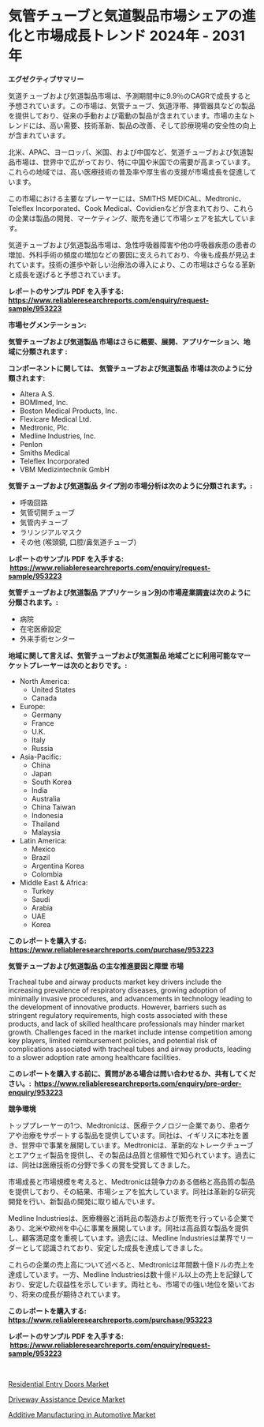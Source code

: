 <p><h1>気管チューブと気道製品市場シェアの進化と市場成長トレンド 2024年 - 2031年</h1></p><p><strong>エグゼクティブサマリー</strong></p>
<p><p>気道チューブおよび気道製品市場は、予測期間中に9.9％のCAGRで成長すると予想されています。この市場は、気管チューブ、気道浮帯、挿管器具などの製品を提供しており、従来の手動および電動の製品が含まれています。市場の主なトレンドには、高い需要、技術革新、製品の改善、そして診療現場の安全性の向上が含まれています。</p><p>北米、APAC、ヨーロッパ、米国、および中国など、気道チューブおよび気道製品市場は、世界中で広がっており、特に中国や米国での需要が高まっています。これらの地域では、高い医療技術の普及率や厚生省の支援が市場成長を促進しています。</p><p>この市場における主要なプレーヤーには、SMITHS MEDICAL、Medtronic、Teleflex Incorporated、Cook Medical、Covidienなどが含まれており、これらの企業は製品の開発、マーケティング、販売を通じて市場シェアを拡大しています。</p><p>気道チューブおよび気道製品市場は、急性呼吸器障害や他の呼吸器疾患の患者の増加、外科手術の頻度の増加などの要因に支えられており、今後も成長が見込まれています。技術の進歩や新しい治療法の導入により、この市場はさらなる革新と成長を遂げると予想されています。</p></p>
<p><strong>レポートのサンプル PDF を入手する: <a href="https://www.reliableresearchreports.com/enquiry/request-sample/953223">https://www.reliableresearchreports.com/enquiry/request-sample/953223</a></strong></p>
<p><strong>市場セグメンテーション:</strong></p>
<p><strong> 気管チューブおよび気道製品 市場はさらに概要、展開、アプリケーション、地域に分類されます :</strong></p>
<p><strong>コンポーネントに関しては、 気管チューブおよび気道製品 市場は次のように分類されます: &nbsp;</strong></p>
<p><ul><li>Altera A.S.</li><li>BOMImed, Inc.</li><li>Boston Medical Products, Inc.</li><li>Flexicare Medical Ltd.</li><li>Medtronic, Plc.</li><li>Medline Industries, Inc.</li><li>Penlon</li><li>Smiths Medical</li><li>Teleflex Incorporated</li><li>VBM Medizintechnik GmbH</li></ul></p>
<p><strong> 気管チューブおよび気道製品 タイプ別の市場分析は次のように分類されます。:</strong></p>
<p><ul><li>呼吸回路</li><li>気管切開チューブ</li><li>気管内チューブ</li><li>ラリンジアルマスク</li><li>その他 (喉頭鏡, 口腔/鼻気道チューブ)</li></ul></p>
<p><strong>レポートのサンプル PDF を入手する: &nbsp;<a href="https://www.reliableresearchreports.com/enquiry/request-sample/953223">https://www.reliableresearchreports.com/enquiry/request-sample/953223</a></strong></p>
<p><strong> 気管チューブおよび気道製品 アプリケーション別の市場産業調査は次のように分類されます。:</strong></p>
<p><ul><li>病院</li><li>在宅医療設定</li><li>外来手術センター</li></ul></p>
<p><strong>地域に関して言えば、気管チューブおよび気道製品 地域ごとに利用可能なマーケットプレーヤーは次のとおりです。:</strong></p>
<p><ul>
    <li>
        North America:
        <ul>
            <li>United States</li>
            <li>Canada</li>
        </ul>
    </li>
    <li>
        Europe:
        <ul>
            <li>Germany</li>
            <li>France</li>
            <li>U.K.</li>
            <li>Italy</li>
            <li>Russia</li>
        </ul>
    </li>
    <li>
        Asia-Pacific:
        <ul>
            <li>China</li>
            <li>Japan</li>
            <li>South Korea</li>
            <li>India</li>
            <li>Australia</li>
            <li>China Taiwan</li>
            <li>Indonesia</li>
            <li>Thailand</li>
            <li>Malaysia</li>
        </ul>
    </li>
    <li>
        Latin America:
        <ul>
            <li>Mexico</li>
            <li>Brazil</li>
            <li>Argentina Korea</li>
            <li>Colombia</li>
        </ul>
    </li>
    <li>
        Middle East & Africa:
        <ul>
            <li>Turkey</li>
            <li>Saudi</li>
            <li>Arabia</li>
            <li>UAE</li>
            <li>Korea</li>
        </ul>
    </li>
    </ul></p>
<p><strong>このレポートを購入する: &nbsp;<a href="https://www.reliableresearchreports.com/purchase/953223">https://www.reliableresearchreports.com/purchase/953223</a></strong></p>
<p><strong>気管チューブおよび気道製品 の主な推進要因と障壁 市場</strong></p>
<p><p>Tracheal tube and airway products market key drivers include the increasing prevalence of respiratory diseases, growing adoption of minimally invasive procedures, and advancements in technology leading to the development of innovative products. However, barriers such as stringent regulatory requirements, high costs associated with these products, and lack of skilled healthcare professionals may hinder market growth. Challenges faced in the market include intense competition among key players, limited reimbursement policies, and potential risk of complications associated with tracheal tubes and airway products, leading to a slower adoption rate among healthcare facilities.</p></p>
<p><strong>このレポートを購入する前に、質問がある場合は問い合わせるか、共有してください。:&nbsp; <a href="https://www.reliableresearchreports.com/enquiry/pre-order-enquiry/953223">https://www.reliableresearchreports.com/enquiry/pre-order-enquiry/953223</a></strong></p>
<p><strong>競争環境</strong></p>
<p><p>トッププレーヤーの1つ、Medtronicは、医療テクノロジー企業であり、患者ケアや治療をサポートする製品を提供しています。同社は、イギリスに本社を置き、世界中で事業を展開しています。Medtronicは、革新的なトレークチューブとエアウェイ製品を提供し、その製品は品質と信頼性で知られています。過去には、同社は医療技術の分野で多くの賞を受賞してきました。</p><p>市場成長と市場規模を考えると、Medtronicは競争力のある価格と高品質の製品を提供しており、その結果、市場シェアを拡大しています。同社は革新的な研究開発を行い、新製品の開発に取り組んでいます。</p><p>Medline Industriesは、医療機器と消耗品の製造および販売を行っている企業であり、北米や欧州を中心に事業を展開しています。同社は高品質な製品を提供し、顧客満足度を重視しています。過去には、Medline Industriesは業界でリーダーとして認識されており、安定した成長を達成してきました。</p><p>これらの企業の売上高について述べると、Medtronicは年間数十億ドルの売上を達成しています。一方、Medline Industriesは数十億ドル以上の売上を記録しており、安定した収益性を示しています。両社とも、市場での強い地位を築いており、将来の成長が期待されています。</p></p>
<p><strong>このレポートを購入する: &nbsp; <a href="https://www.reliableresearchreports.com/purchase/953223">https://www.reliableresearchreports.com/purchase/953223</a></strong></p>
<p><strong>レポートのサンプル PDF を入手する: &nbsp;<a href="https://www.reliableresearchreports.com/enquiry/request-sample/953223">https://www.reliableresearchreports.com/enquiry/request-sample/953223</a></strong><strong></strong></p>
<p>&nbsp;</p>
<p><p><a href="https://github.com/Sherrillcrooksxa8i18ucf2m/Market-Research-Report-List-1/blob/main/residential-entry-doors-market.md">Residential Entry Doors Market</a></p><p><a href="https://summer-dogwood-3e9.notion.site/Driveway-Assistance-Device-Market-Size-Furnishes-Valuable-Information-Encompassing-Market-Share-Mar-8bcc06be3bee43c2a5dc354e3d0ff6b5">Driveway Assistance Device Market</a></p><p><a href="https://lydian-appliance-61d.notion.site/Additive-Manufacturing-in-Automotive-Market-Size-Growth-Outlook-from-2024-to-2031-projecting-at-Ma-fc7e5573d893409fb4bfdb8ce254cc3e">Additive Manufacturing in Automotive Market</a></p></p>